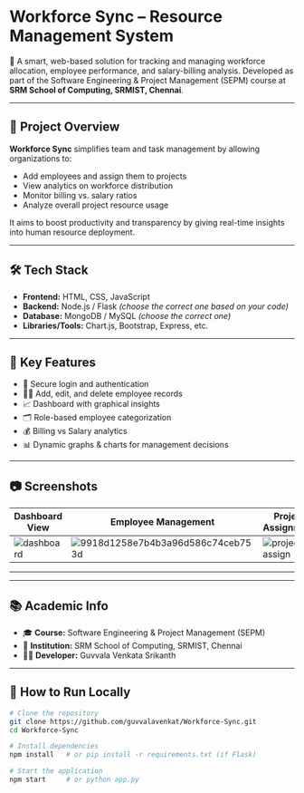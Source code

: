 # Workforce Sync – Resource Management System

🚀 A smart, web-based solution for tracking and managing workforce allocation, employee performance, and salary-billing analysis. Developed as part of the Software Engineering & Project Management (SEPM) course at **SRM School of Computing, SRMIST, Chennai**.

---

## 📌 Project Overview

**Workforce Sync** simplifies team and task management by allowing organizations to:

- Add employees and assign them to projects
- View analytics on workforce distribution
- Monitor billing vs. salary ratios
- Analyze overall project resource usage

It aims to boost productivity and transparency by giving real-time insights into human resource deployment.

---

## 🛠️ Tech Stack

- **Frontend:** HTML, CSS, JavaScript
- **Backend:** Node.js / Flask *(choose the correct one based on your code)*
- **Database:** MongoDB / MySQL *(choose the correct one)*
- **Libraries/Tools:** Chart.js, Bootstrap, Express, etc.

---

## 🎯 Key Features

- 🔐 Secure login and authentication
- 🧑‍💼 Add, edit, and delete employee records
- 📈 Dashboard with graphical insights
- 🗂️ Role-based employee categorization
- 💰 Billing vs Salary analytics
- 📊 Dynamic graphs & charts for management decisions

---

## 📷 Screenshots

| Dashboard View | Employee Management | Project Assignment |
|----------------|---------------------|--------------------|
| ![dashboard](https://github.com/user-attachments/assets/e1add65b-26ce-4fca-aa15-97a95bd4612f) | ![9918d1258e7b4b3a96d586c74ceb753d](https://github.com/user-attachments/assets/4f35bc70-7ef4-4a73-acdc-f803aa372205) |![project assign](https://github.com/user-attachments/assets/405b43f9-3ca9-4788-84bb-592f88fcba10) |

---


---

## 📚 Academic Info

- 🎓 **Course:** Software Engineering & Project Management (SEPM)
- 🏫 **Institution:** SRM School of Computing, SRMIST, Chennai
- 👨‍💻 **Developer:** Guvvala Venkata Srikanth

---

## 📌 How to Run Locally

```bash
# Clone the repository
git clone https://github.com/guvvalavenkat/Workforce-Sync.git
cd Workforce-Sync

# Install dependencies
npm install   # or pip install -r requirements.txt (if Flask)

# Start the application
npm start     # or python app.py
